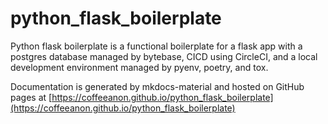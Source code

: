 # python_flask_boilerplate

Python flask boilerplate is a functional boilerplate for a flask app with a postgres database managed by bytebase, CICD using CircleCI, and a local development environment managed by pyenv, poetry, and tox.

Documentation is generated by mkdocs-material and hosted on GitHub pages at [https://coffeeanon.github.io/python_flask_boilerplate](https://coffeeanon.github.io/python_flask_boilerplate)
